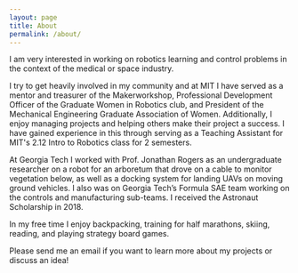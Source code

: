 ```yaml
---
layout: page
title: About
permalink: /about/
---
```


<p> I am very interested in working on robotics learning and control problems in the context of the medical or space industry.</p>
<!-- to create solutions to challenges -->

<p>I try to get heavily involved in my community and at MIT I have served as a mentor and treasurer of the Makerworkshop, Professional Development Officer of the Graduate Women in Robotics club, and President of the Mechanical Engineering Graduate Association of Women. Additionally, I enjoy managing projects and helping others make their project a success. I have gained experience in this through serving as a Teaching Assistant for MIT's 2.12 Intro to Robotics class for 2 semesters.</p>


<p> At Georgia Tech I worked with Prof. Jonathan Rogers as an undergraduate researcher on a robot for an arboretum that drove on a cable to monitor vegetation below, as well as a docking system for landing UAVs on moving ground vehicles. I also was on Georgia Tech’s Formula SAE team working on the controls and manufacturing sub-teams. I received the Astronaut Scholarship in 2018.</p>

<p> In my free time I enjoy backpacking, training for half marathons, skiing, reading, and playing strategy board games. </p>

<p> Please send me an email if you want to learn more about my projects or discuss an idea!</p>


